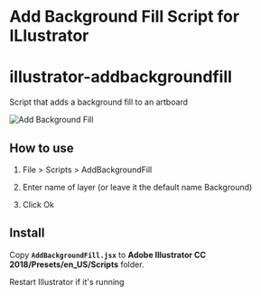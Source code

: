 Add Background Fill Script for ILlustrator
===============================================

# illustrator-addbackgroundfill
Script that adds a background fill to an artboard

![Add Background Fill](Screens/AddBackgroundFill.gif?raw=true "Add Background Fill")

## How to use

1. File > Scripts > AddBackgroundFill

2. Enter name of layer (or leave it the default name Background)

3. Click Ok


## Install

Copy **`AddBackgroundFill.jsx`** to **Adobe Illustrator CC 2018/Presets/en_US/Scripts** folder.

Restart Illustrator if it's running

